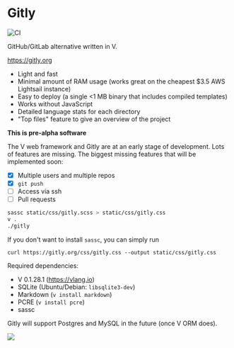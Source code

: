 # Gitly
![CI](https://github.com/vlang/gitly/workflows/CI/badge.svg?branch=master)

GitHub/GitLab alternative written in V.

https://gitly.org

- Light and fast
- Minimal amount of RAM usage (works great on the cheapest $3.5 AWS Lightsail instance)
- Easy to deploy (a single <1 MB binary that includes compiled templates)
- Works without JavaScript
- Detailed language stats for each directory
- "Top files" feature to give an overview of the project

**This is pre-alpha software**

The V web framework and Gitly are at an early stage of development. Lots of features are missing.
The biggest missing features that will be implemented soon:

- [x] Multiple users and multiple repos
- [x] `git push`
- [ ] Access via ssh
- [ ] Pull requests

```sh
sassc static/css/gitly.scss > static/css/gitly.css
v .
./gitly
```

If you don't want to install `sassc`, you can simply run

```
curl https://gitly.org/css/gitly.css --output static/css/gitly.css
```


Required dependencies:
* V 0.1.28.1 (https://vlang.io)
* SQLite (Ubuntu/Debian: `libsqlite3-dev`)
* Markdown (`v install markdown`)
* PCRE (`v install pcre`)
* sassc

Gitly will support Postgres and MySQL in the future (once V ORM does).

![](https://user-images.githubusercontent.com/687996/85933714-b195fe80-b8da-11ea-9ddd-09cadc2103e4.png)
